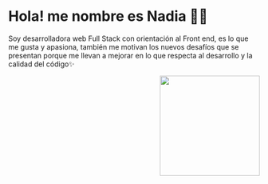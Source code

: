 <div display="flex" flex-direction="row" justify-content="center">
  <div align="start" >
    <h1>Hola! me nombre es Nadia 💁‍♀️</h1> 
    <p>
     Soy desarrolladora web Full Stack con orientación al Front end, es lo que me gusta y apasiona, también me motivan los nuevos desafíos que se presentan porque me llevan a mejorar en lo que respecta al desarrollo y la calidad del código✨
    </p>
  </div>

  <div align="end" >
    <img src ="https://media1.giphy.com/media/lJNoBCvQYp7nq/giphy.gif?cid=ecf05e47s3vvke6cug703ovg2zj2aafpbqkprsfdaw4sqzxj&rid=giphy.gif&ct=g" width ="200" />
  </div>
</div>

